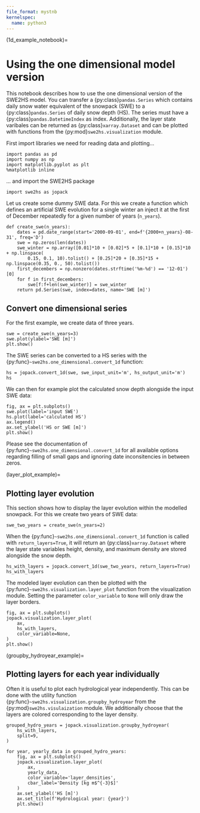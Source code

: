 ```yaml
---
file_format: mystnb
kernelspec:
  name: python3
---
```


(1d_example_notebook)=
# Using the one dimensional model version

This notebook describes how to use the one dimensional version of the SWE2HS 
model. You can transfer a {py:class}`pandas.Series`
which contains daily snow water equivalent of the snowpack (SWE) to a 
{py:class}`pandas.Series`
of daily snow depth (HS). The series must have a {py:class}`pandas.DatetimeIndex`
as index. Additionally, the layer state varibales can be returned as 
{py:class}`xarray.Dataset` and can be plotted with functions from
the {py:mod}`swe2hs.visualization` module.

First import libraries we need for reading data and plotting...

```{code-cell}
import pandas as pd
import numpy as np
import matplotlib.pyplot as plt
%matplotlib inline
```

... and import the SWE2HS package

```{code-cell}
import swe2hs as jopack
```

Let us create some dummy SWE data. For this we create a function which defines an artificial SWE evolution for a single winter an inject it at the first of December repeatedly for a given number of years (`n_years`). 

```{code-cell}
def create_swe(n_years):
    dates = pd.date_range(start='2000-09-01', end=f'{2000+n_years}-08-31', freq='D')
    swe = np.zeros(len(dates))
    swe_winter = np.array([0.01]*10 + [0.02]*5 + [0.1]*10 + [0.15]*10 + np.linspace(
        0.15, 0.1, 10).tolist() + [0.25]*20 + [0.35]*15 + np.linspace(0.35, 0., 50).tolist())
    first_decembers = np.nonzero(dates.strftime('%m-%d') == '12-01')[0]
    for f in first_decembers:
        swe[f:f+len(swe_winter)] = swe_winter
    return pd.Series(swe, index=dates, name='SWE [m]')
```
## Convert one dimensional series
For the first example, we create data of three years.

```{code-cell}
swe = create_swe(n_years=3)
swe.plot(ylabel='SWE [m]')
plt.show()
```

The SWE series can be converted to a HS series with the 
{py:func}`~swe2hs.one_dimensional.convert_1d` function:

```{code-cell}
hs = jopack.convert_1d(swe, swe_input_unit='m', hs_output_unit='m')
hs
```

We can then for example plot the calculated snow depth alongside the input SWE data:

```{code-cell}
fig, ax = plt.subplots()
swe.plot(label='input SWE')
hs.plot(label='calculated HS')
ax.legend()
ax.set_ylabel('HS or SWE [m]')
plt.show()
```

Please see the documentation of {py:func}`~swe2hs.one_dimensional.convert_1d` 
for all available options
regarding filling of small gaps and ignoring date inconsitencies in between zeros.

(layer_plot_example)=
## Plotting layer evolution

This section shows how to display the layer evolution within the modelled 
snowpack. For this we create two years of SWE data:

```{code-cell}
swe_two_years = create_swe(n_years=2)
```

When the {py:func}`~swe2hs.one_dimensional.convert_1d` 
function is called with `return_layers=True`, it will 
return an {py:class}`xarray.Dataset` 
where the layer state variables height, density, and maximum 
density are stored alongside the snow depth.

```{code-cell}
hs_with_layers = jopack.convert_1d(swe_two_years, return_layers=True)
hs_with_layers
```

The modeled layer evolution can then be plotted with the 
{py:func}`~swe2hs.visualization.layer_plot` 
function from the visualization module. Setting the parameter 
`color_variable` to `None` will only draw the layer borders.

```{code-cell}
fig, ax = plt.subplots()
jopack.visualization.layer_plot(
    ax, 
    hs_with_layers, 
    color_variable=None,
)
plt.show()
```

(groupby_hydroyear_example)=
## Plotting layers for each year individually
Often it is useful to plot each hydrological year independently. This can be 
done with the utility function {py:func}`~swe2hs.visualization.groupby_hydroyear`
from the {py:mod}`swe2hs.visulaization` module. 
We additionally choose that the layers are colored corresponding to the layer 
density.

```{code-cell}
grouped_hydro_years = jopack.visualization.groupby_hydroyear(
    hs_with_layers,
    split=9,
)

for year, yearly_data in grouped_hydro_years:
    fig, ax = plt.subplots()
    jopack.visualization.layer_plot(
        ax, 
        yearly_data,
        color_variable='layer_densities',
        cbar_label='Density [kg m$^{-3}$]'
    )
    ax.set_ylabel('HS [m]')
    ax.set_title(f'Hydrological year: {year}')
    plt.show()
```